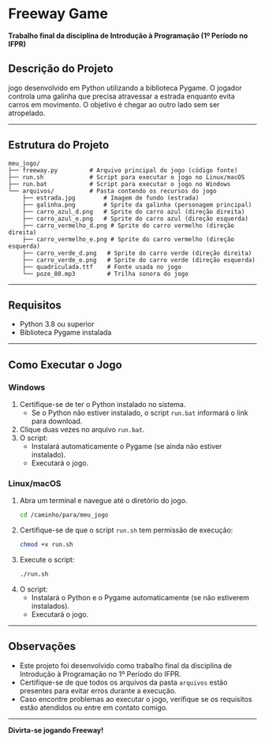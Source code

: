 # Freeway Game

**Trabalho final da disciplina de Introdução à Programação (1º Período no IFPR)**

## Descrição do Projeto
jogo desenvolvido em Python utilizando a biblioteca Pygame. O jogador controla uma galinha que precisa atravessar a estrada enquanto evita carros em movimento. O objetivo é chegar ao outro lado sem ser atropelado.

---

## Estrutura do Projeto
```
meu_jogo/
├── freeway.py         # Arquivo principal do jogo (código fonte)
├── run.sh             # Script para executar o jogo no Linux/macOS
├── run.bat            # Script para executar o jogo no Windows
└── arquivos/          # Pasta contendo os recursos do jogo
    ├── estrada.jpg        # Imagem de fundo (estrada)
    ├── galinha.png        # Sprite da galinha (personagem principal)
    ├── carro_azul_d.png   # Sprite do carro azul (direção direita)
    ├── carro_azul_e.png   # Sprite do carro azul (direção esquerda)
    ├── carro_vermelho_d.png # Sprite do carro vermelho (direção direita)
    ├── carro_vermelho_e.png # Sprite do carro vermelho (direção esquerda)
    ├── carro_verde_d.png   # Sprite do carro verde (direção direita)
    ├── carro_verde_e.png   # Sprite do carro verde (direção esquerda)
    ├── quadriculada.ttf    # Fonte usada no jogo
    └── poze_80.mp3         # Trilha sonora do jogo
```

---

## Requisitos
- Python 3.8 ou superior
- Biblioteca Pygame instalada

---

## Como Executar o Jogo

### **Windows**
1. Certifique-se de ter o Python instalado no sistema.
   - Se o Python não estiver instalado, o script `run.bat` informará o link para download.
2. Clique duas vezes no arquivo `run.bat`.
3. O script:
   - Instalará automaticamente o Pygame (se ainda não estiver instalado).
   - Executará o jogo.

### **Linux/macOS**
1. Abra um terminal e navegue até o diretório do jogo.
   ```bash
   cd /caminho/para/meu_jogo
   ```
2. Certifique-se de que o script `run.sh` tem permissão de execução:
   ```bash
   chmod +x run.sh
   ```
3. Execute o script:
   ```bash
   ./run.sh
   ```
4. O script:
   - Instalará o Python e o Pygame automaticamente (se não estiverem instalados).
   - Executará o jogo.

---

## Observações
- Este projeto foi desenvolvido como trabalho final da disciplina de Introdução à Programação no 1º Período do IFPR.
- Certifique-se de que todos os arquivos da pasta `arquivos` estão presentes para evitar erros durante a execução.
- Caso encontre problemas ao executar o jogo, verifique se os requisitos estão atendidos ou entre em contato comigo.

---

**Divirta-se jogando Freeway!**


